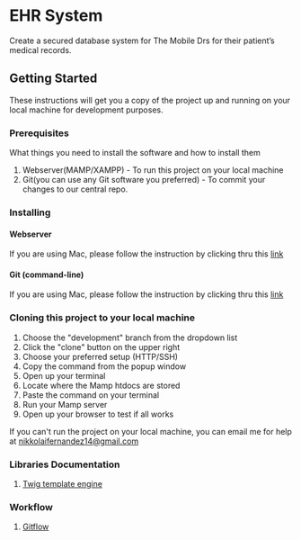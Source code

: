 # EHR System

Create a secured database system for The Mobile Drs for their patient’s medical records.

## Getting Started

These instructions will get you a copy of the project up and running on your local machine for development purposes.

### Prerequisites

What things you need to install the software and how to install them

1. Webserver(MAMP/XAMPP) - To run this project on your local machine
2. Git(you can use any Git software you preferred) - To commit your changes to our central repo.

### Installing

#### Webserver

If you are using Mac, please follow the instruction by clicking thru this [link](https://documentation.mamp.info/en/MAMP-Mac/Installation/)

#### Git (command-line)

If you are using Mac, please follow the instruction by clicking thru this [link](https://www.atlassian.com/git/tutorials/install-git)

### Cloning this project to your local machine

1. Choose the "development" branch from the dropdown list
2. Click the "clone" button on the upper right
3. Choose your preferred setup (HTTP/SSH)
4. Copy the command from the popup window
5. Open up your terminal
6. Locate where the Mamp htdocs are stored
7. Paste the command on your terminal
8. Run your Mamp server
9. Open up your browser to test if all works

If you can't run the project on your local machine, you can email me for help at nikkolaifernandez14@gmail.com

### Libraries Documentation

1. [Twig template engine](https://twig.symfony.com/doc/2.x/templates.html)

### Workflow

1. [Gitflow](https://nvie.com/posts/a-successful-git-branching-model/)